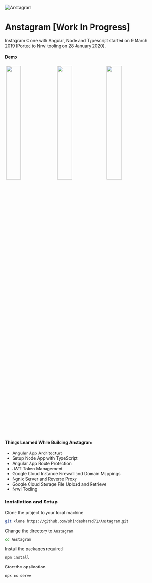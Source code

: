 ![Anstagram][logo]

[logo]: https://github.com/shindesharad71/Anstagram/blob/master/apps/frontend/src/assets/logo/anstagram-transperent-logo.png?raw=true "Anstragram"

# Anstagram [Work In Progress]

Instagram Clone with Angular, Node and Typescript started on 9 March 2019 (Ported to Nrwl tooling on 28 January 2020).

#### Demo

<p align="left">
  <img src="https://github.com/shindesharad71/Anstagram/blob/master/screenshots/register-anstagram.png?raw=true" width="31%" style="margin: 4px;" />
  <img src="https://github.com/shindesharad71/Anstagram/blob/master/screenshots/profile-anstagram.png?raw=true" width="31%" style="margin: 4px;" />
  <img src="https://github.com/shindesharad71/Anstagram/blob/master/screenshots/upload-photos-anstagram.png?raw=true" width="31%" /> 
</p>

#### Things Learned While Building Anstagram

- Angular App Architecture
- Setup Node App with TypeScript
- Angular App Route Protection
- JWT Token Management
- Google Cloud Instance Firewall and Domain Mappings
- Ngnix Server and Reverse Proxy
- Google Cloud Storage File Upload and Retrieve
- Nrwl Tooling

### Installation and Setup
Clone the project to your local machine
```bash
git clone https://github.com/shindesharad71/Anstagram.git
```

Change the directory to ```Anstagram```
```bash
cd Anstagram
```

Install the packages required
```bash
npm install
```

Start the application
```bash
npx nx serve
```
